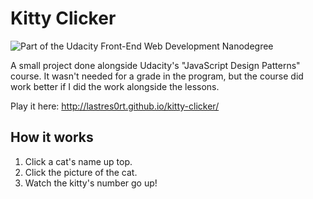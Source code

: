 # Kitty Clicker
![Part of the Udacity Front-End Web Development Nanodegree](https://img.shields.io/badge/Udacity-Front--End%20Web%20Developer%20Nanodegree-02b3e4.svg)

A small project done alongside Udacity's "JavaScript Design Patterns" course. It wasn't needed for a grade in the program, but the course did work better if I did the work alongside the lessons.

Play it here: http://lastres0rt.github.io/kitty-clicker/

## How it works

1. Click a cat's name up top.
2. Click the picture of the cat.
3. Watch the kitty's number go up!
